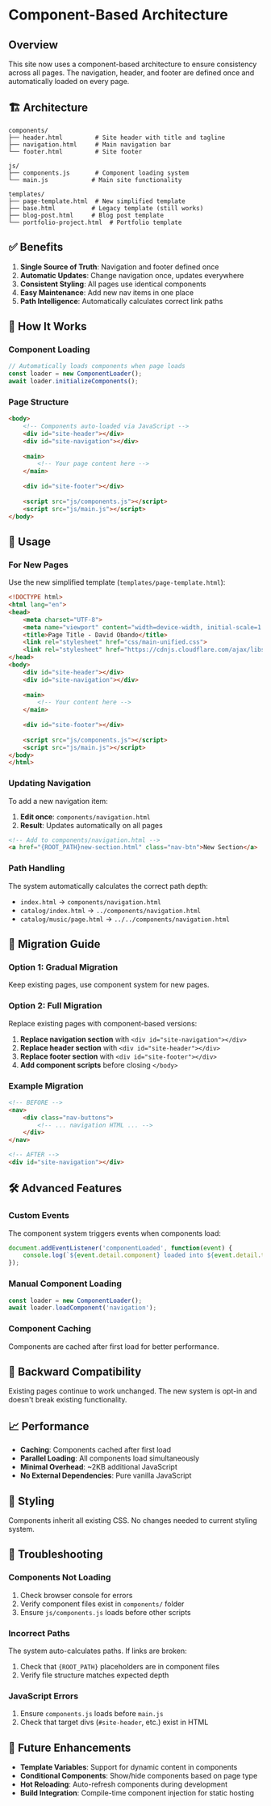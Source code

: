 # Component-Based Architecture

## Overview

This site now uses a component-based architecture to ensure consistency across all pages. The navigation, header, and footer are defined once and automatically loaded on every page.

## 🏗️ **Architecture**

```
components/
├── header.html         # Site header with title and tagline
├── navigation.html     # Main navigation bar
└── footer.html         # Site footer

js/
├── components.js       # Component loading system
└── main.js            # Main site functionality

templates/
├── page-template.html  # New simplified template
├── base.html          # Legacy template (still works)
├── blog-post.html     # Blog post template
└── portfolio-project.html  # Portfolio template
```

## ✅ **Benefits**

1. **Single Source of Truth**: Navigation and footer defined once
2. **Automatic Updates**: Change navigation once, updates everywhere
3. **Consistent Styling**: All pages use identical components
4. **Easy Maintenance**: Add new nav items in one place
5. **Path Intelligence**: Automatically calculates correct link paths

## 🚀 **How It Works**

### Component Loading
```javascript
// Automatically loads components when page loads
const loader = new ComponentLoader();
await loader.initializeComponents();
```

### Page Structure
```html
<body>
    <!-- Components auto-loaded via JavaScript -->
    <div id="site-header"></div>
    <div id="site-navigation"></div>
    
    <main>
        <!-- Your page content here -->
    </main>
    
    <div id="site-footer"></div>
    
    <script src="js/components.js"></script>
    <script src="js/main.js"></script>
</body>
```

## 🔧 **Usage**

### For New Pages

Use the new simplified template (`templates/page-template.html`):

```html
<!DOCTYPE html>
<html lang="en">
<head>
    <meta charset="UTF-8">
    <meta name="viewport" content="width=device-width, initial-scale=1.0">
    <title>Page Title - David Obando</title>
    <link rel="stylesheet" href="css/main-unified.css">
    <link rel="stylesheet" href="https://cdnjs.cloudflare.com/ajax/libs/font-awesome/6.4.0/css/all.min.css">
</head>
<body>
    <div id="site-header"></div>
    <div id="site-navigation"></div>
    
    <main>
        <!-- Your content here -->
    </main>
    
    <div id="site-footer"></div>
    
    <script src="js/components.js"></script>
    <script src="js/main.js"></script>
</body>
</html>
```

### Updating Navigation

To add a new navigation item:

1. **Edit once**: `components/navigation.html`
2. **Result**: Updates automatically on all pages

```html
<!-- Add to components/navigation.html -->
<a href="{ROOT_PATH}new-section.html" class="nav-btn">New Section</a>
```

### Path Handling

The system automatically calculates the correct path depth:
- `index.html` → `components/navigation.html`
- `catalog/index.html` → `../components/navigation.html`  
- `catalog/music/page.html` → `../../components/navigation.html`

## 🎯 **Migration Guide**

### Option 1: Gradual Migration
Keep existing pages, use component system for new pages.

### Option 2: Full Migration
Replace existing pages with component-based versions:

1. **Replace navigation section** with `<div id="site-navigation"></div>`
2. **Replace header section** with `<div id="site-header"></div>`
3. **Replace footer section** with `<div id="site-footer"></div>`
4. **Add component scripts** before closing `</body>`

### Example Migration
```html
<!-- BEFORE -->
<nav>
    <div class="nav-buttons">
        <!-- ... navigation HTML ... -->
    </div>
</nav>

<!-- AFTER -->
<div id="site-navigation"></div>
```

## 🛠️ **Advanced Features**

### Custom Events
The component system triggers events when components load:

```javascript
document.addEventListener('componentLoaded', function(event) {
    console.log(`${event.detail.component} loaded into ${event.detail.target}`);
});
```

### Manual Component Loading
```javascript
const loader = new ComponentLoader();
await loader.loadComponent('navigation');
```

### Component Caching
Components are cached after first load for better performance.

## 🔄 **Backward Compatibility**

Existing pages continue to work unchanged. The new system is opt-in and doesn't break existing functionality.

## 📈 **Performance**

- **Caching**: Components cached after first load
- **Parallel Loading**: All components load simultaneously
- **Minimal Overhead**: ~2KB additional JavaScript
- **No External Dependencies**: Pure vanilla JavaScript

## 🎨 **Styling**

Components inherit all existing CSS. No changes needed to current styling system.

## 🐛 **Troubleshooting**

### Components Not Loading
1. Check browser console for errors
2. Verify component files exist in `components/` folder
3. Ensure `js/components.js` loads before other scripts

### Incorrect Paths
The system auto-calculates paths. If links are broken:
1. Check that `{ROOT_PATH}` placeholders are in component files
2. Verify file structure matches expected depth

### JavaScript Errors
1. Ensure `components.js` loads before `main.js`
2. Check that target divs (`#site-header`, etc.) exist in HTML

## 🚀 **Future Enhancements**

- **Template Variables**: Support for dynamic content in components
- **Conditional Components**: Show/hide components based on page type
- **Hot Reloading**: Auto-refresh components during development
- **Build Integration**: Compile-time component injection for static hosting 
